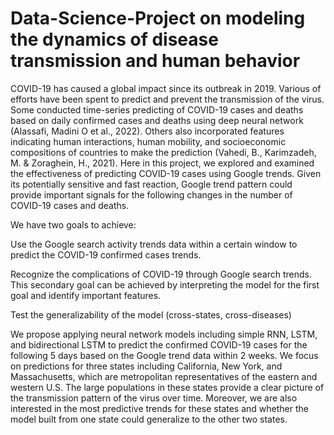 # Data-Science-Project on modeling the dynamics of disease transmission and human behavior
COVID-19 has caused a global impact since its outbreak in 2019. Various of efforts have been spent to predict and prevent the transmission of the virus. Some conducted time-series predicting of COVID-19 cases and deaths based on daily confirmed cases and deaths using deep neural network (Alassafi, Madini O et al., 2022). Others also incorporated features indicating human interactions, human mobility, and socioeconomic compositions of countries to make the prediction (Vahedi, B., Karimzadeh, M. & Zoraghein, H., 2021). Here in this project, we explored and examined the effectiveness of predicting COVID-19 cases using Google trends. Given its potentially sensitive and fast reaction, Google trend pattern could provide important signals for the following changes in the number of COVID-19 cases and deaths.

We have two goals to achieve:

Use the Google search activity trends data within a certain window to predict the COVID-19 confirmed cases trends.

Recognize the complications of COVID-19 through Google search trends. This secondary goal can be achieved by interpreting the model for the first goal and identify important features.

Test the generalizability of the model (cross-states, cross-diseases)

We propose applying neural network models including simple RNN, LSTM, and bidirectional LSTM to predict the confirmed COVID-19 cases for the following 5 days based on the Google trend data within 2 weeks. We focus on predictions for three states including California, New York, and Massachusetts, which are metropolitan representatives of the eastern and western U.S. The large populations in these states provide a clear picture of the transmission pattern of the virus over time. Moreover, we are also interested in the most predictive trends for these states and whether the model built from one state could generalize to the other two states.
